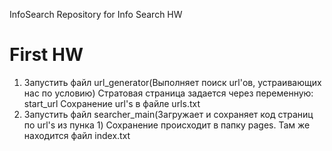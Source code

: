 InfoSearch
Repository for Info Search HW
 
# First HW

1. Запустить файл url_generator(Выполняет поиск url'ов, устраивающих нас по условию) 
    Стратовая страница задается через переменную: start_url
    Сохранение url's в файле urls.txt
2. Запустить файл searcher_main(Загружает и сохраняет код страниц по url's из пунка 1)
    Сохранение происходит в папку pages. Там же находится файл index.txt
